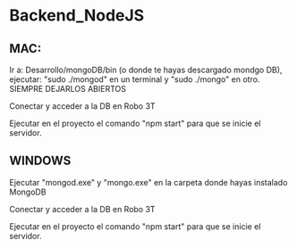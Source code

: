 # Backend_NodeJS

## MAC:

Ir a: Desarrollo/mongoDB/bin (o donde te hayas descargado mondgo DB), ejecutar: "sudo ./mongod" en un terminal y "sudo ./mongo" en otro. SIEMPRE DEJARLOS ABIERTOS

Conectar y acceder a la DB en Robo 3T

Ejecutar en el proyecto el comando "npm start" para que se inicie el servidor.

## WINDOWS

Ejecutar "mongod.exe" y "mongo.exe" en la carpeta donde hayas instalado MongoDB

Conectar y acceder a la DB en Robo 3T

Ejecutar en el proyecto el comando "npm start" para que se inicie el servidor.
